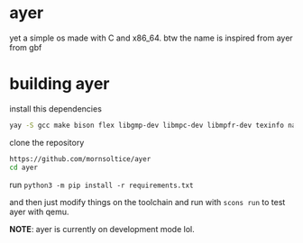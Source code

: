 # ayer
yet a simple os made with C and x86_64. btw the name is inspired from ayer from gbf

# building ayer

install this dependencies

```sh
yay -S gcc make bison flex libgmp-dev libmpc-dev libmpfr-dev texinfo nasm mtools qemu-system-x86 python3 scons
```

clone the repository
```sh
https://github.com/mornsoltice/ayer
cd ayer
```

run `python3 -m pip install -r requirements.txt`

and then just modify things on the toolchain and run with `scons run` to test ayer with qemu.

**NOTE**: ayer is currently on development mode lol.

